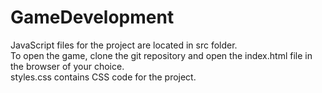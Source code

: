 # GameDevelopment
JavaScript files for the project are located in src folder.  
To open the game, clone the git repository and open the index.html file in the browser of your choice.    
styles.css contains CSS code for the project.
